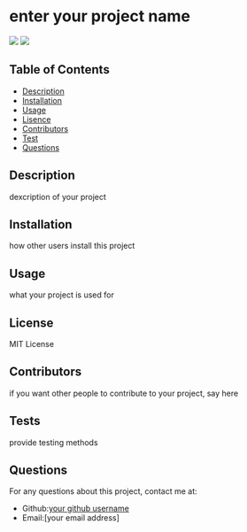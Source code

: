  
# enter your project name
![](https://img.shields.io/badge/license-MIT-blue)
  ![]([MIT](https://www.mit.edu/~amini/LICENSE.md))
  

## Table of Contents
* [Description](#Description)
* [Installation](#Installation)
* [Usage](#Usage)
* [Lisence](#Lisence)
* [Contributors](#Contributors)
* [Test](#Test)
* [Questions](#Questions)

## Description
dexcription of your project

## Installation
how other users install this project

## Usage
what your project is used for

## License
MIT License

## Contributors
if you want other people to contribute to your project, say here

## Tests
provide testing methods 

## Questions
For any questions about this project, contact me at:
- Github:[your github username](https://github.com/myly-2306)
- Email:[your email address]
